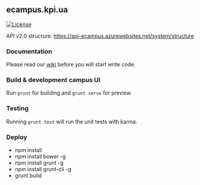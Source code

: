 ## ecampus.kpi.ua

[![License](http://img.shields.io/:license-apache-blue.svg)](https://raw.githubusercontent.com/DOIS/ecampus.kpi.ua/master/LICENSE.md)

API v2.0 structure: https://api-ecampus.azurewebsites.net/system/structure

### Documentation

Please read our [wiki](https://github.com/kpi-ua/ecampus.kpi.ua/wiki) before you will start write code.

### Build & development campus UI
Run `grunt` for building and `grunt serve` for preview.

### Testing
Running `grunt test` will run the unit tests with karma.

### Deploy

* npm install
* npm install bower -g
* npm install grunt -g
* npm install grunt-cli -g
* grunt build
